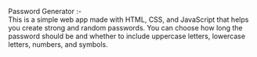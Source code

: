 Password Generator :-<br/>
This is a simple web app made with HTML, CSS, and JavaScript that helps you create strong and random passwords. You can choose how long the password should be and whether to include uppercase letters, lowercase letters, numbers, and symbols.

